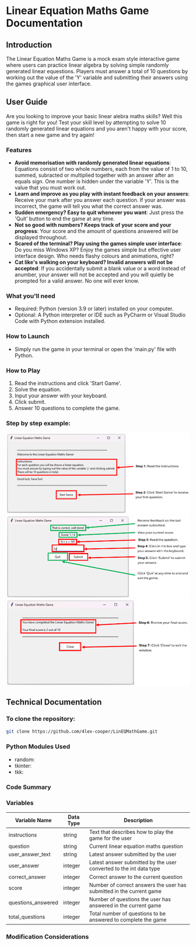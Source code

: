 # Linear Equation Maths Game Documentation

## Introduction

The Linear Equation Maths Game is a mock exam style interactive game where users can practice linear algebra by solving simple randomly generated linear equestions. Players must answer a total of 10 questions by working out the value of the 'Y' variable and submitting their answers using the games graphical user interface.


## User Guide

Are you looking to improve your basic linear alebra maths skills? Well this game is right for you! Test your skill level by attempting to solve 10 randomly generated linear equations and you aren't happy with your score, then start a new game and try again!


### Features
- **Avoid memorisation with randomly generated linear equations**: Equations consist of two whole numbers, each from the value of 1 to 10, summed, subracted or multiplied together with an answer after an equals sign. One number is hidden under the variable 'Y'. This is the value that you must work out.
- **Learn and improve as you play with instant feedback on your answers**: Receive your mark after you answer each question. If your answer was incorrect, the game will tell you what the correct answer was. 
- **Sudden emergency? Easy to quit whenever you want**: Just press the 'Quit' button to end the game at any time.
- **Not so good with numbers? Keeps track of your score and your progress**: Your score and the amount of questions answered will be displayed throughout.  
- **Scared of the terminal? Play using the games simple user interface**: Do you miss Windows XP? Enjoy the games simple but effective user interface design. Who needs flashy colours and animations, right?
- **Cat like's walking on your keyboard? Invalid answers will not be accepted**: If you accidentally submit a blank value or a word instead of anumber, your answer will not be accepted and you will quietly be prompted for a valid answer. No one will ever know.


### What you'll need

- Required: Python (version 3.9 or later) installed on your computer.
- Optional: A Python interpreter or IDE such as PyCharm or Visual Studio Code with Python extension installed.

### How to Launch
- Simply run the game in your terminal or open the 'main.py' file with Python.

### How to Play
1. Read the instructions and click 'Start Game'.
2. Solve the equation.
3. Input your answer with your keyboard.
4. Click submit.
5. Answer 10 questions to complete the game.

### Step by step example:
![image of Instructions Page Guide](https://github.com/4lex-cooper/LinEqMathGame/blob/main/Instructions%20Page%20Guide.png)
![image of Questions Page Guide](https://github.com/4lex-cooper/LinEqMathGame/blob/main/Questions%20Page%20Guide.png)
![image of Game Completed Page Guide](https://github.com/4lex-cooper/LinEqMathGame/blob/main/Game%20Completed%20Page%20Guide.png)


## Technical Documentation

### To clone the repository:

```bash
git clone https://github.com/4lex-cooper/LinEQMathGame.git
```

### Python Modules Used

- random:
- tkinter:
- tkk:


### Code Summary


### Variables

| Variable Name     | Data Type | Description                                              |
| ----------------- | --------- | -------------------------------------------------------- |
| instructions      | string    | Text that describes how to play the game for the user |
| question          | string    | Current linear equation maths question |
| user_answer_text  | string    | Latest answer submitted by the user |
| user_answer       | integer   | Latest answer submitted by the user converted to the int data type |
| correct_answer    | integer   | Correct answer to the current question |
| score             | integer   | Number of correct answers the user has submitted in the current game |
| questions_answered | integer  | Number of questions the user has answered in the current game |
| total_questions   | integer   | Total number of questions to be answered to complete the game |



### Modification Considerations





